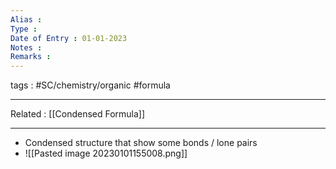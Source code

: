 ```yaml
---
Alias : 
Type : 
Date of Entry : 01-01-2023
Notes : 
Remarks :  
---
```

 tags :  #SC/chemistry/organic #formula 
 
---
Related :  [[Condensed Formula]]

---
- Condensed structure that show some bonds / lone pairs
- ![[Pasted image 20230101155008.png]]